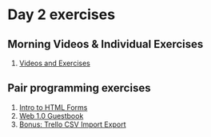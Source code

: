 # Day 2 exercises

## Morning Videos & Individual Exercises

1. [Videos and Exercises](examples/README.md)

## Pair programming exercises

1. [Intro to HTML Forms](forms/README.md)
1. [Web 1.0 Guestbook](guestbook/README.md)
1. [Bonus: Trello CSV Import Export](trello-csv/README.md)
